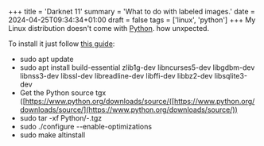 +++
title = 'Darknet 11'
summary = 'What to do with labeled images.'
date = 2024-04-25T09:34:34+01:00
draft = false
tags = ['linux', 'python']
+++
My Linux distribution doesn't come with [Python](https://www.python.org/). how unxpected.

To install it just follow [this guide](https://www.youtube.com/watch?v=VZU45QsAcl0):
- sudo apt update
- sudo apt install build-essential zlib1g-dev libncurses5-dev libgdbm-dev libnss3-dev libssl-dev libreadline-dev libffi-dev  libbz2-dev libsqlite3-dev
- Get the Python source tgx ([https://www.python.org/downloads/source/([https://www.python.org/downloads/source/](https://www.python.org/downloads/source/))
- sudo tar -xf Python/-<version>.tgz
- sudo ./configure --enable-optimizations
- sudo make altinstall

